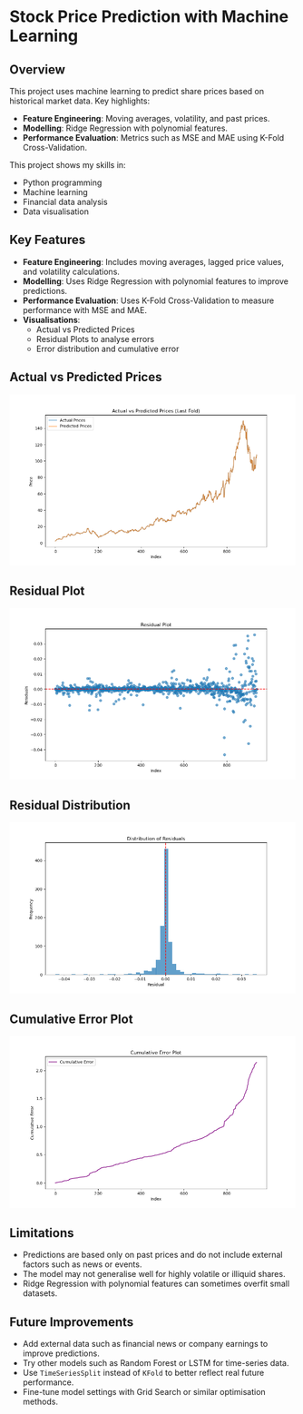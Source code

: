 # Stock Price Prediction with Machine Learning

## Overview
This project uses machine learning to predict share prices based on historical market data. Key highlights:
- **Feature Engineering**: Moving averages, volatility, and past prices.
- **Modelling**: Ridge Regression with polynomial features.
- **Performance Evaluation**: Metrics such as MSE and MAE using K-Fold Cross-Validation.

This project shows my skills in:
- Python programming
- Machine learning
- Financial data analysis
- Data visualisation

## Key Features
- **Feature Engineering**: Includes moving averages, lagged price values, and volatility calculations.
- **Modelling**: Uses Ridge Regression with polynomial features to improve predictions.
- **Performance Evaluation**: Uses K-Fold Cross-Validation to measure performance with MSE and MAE.
- **Visualisations**:
  - Actual vs Predicted Prices
  - Residual Plots to analyse errors
  - Error distribution and cumulative error

## Actual vs Predicted Prices
![Actual vs Predicted Prices](actual_vs_predicted.png)

## Residual Plot
![Residual Plot](residual_plot.png)

## Residual Distribution
![Residual Distribution](residual_distribution.png)

## Cumulative Error Plot
![Cumulative Error Plot](cumulative_error_plot.png)

## Limitations
- Predictions are based only on past prices and do not include external factors such as news or events.
- The model may not generalise well for highly volatile or illiquid shares.
- Ridge Regression with polynomial features can sometimes overfit small datasets.

## Future Improvements

- Add external data such as financial news or company earnings to improve predictions.
- Try other models such as Random Forest or LSTM for time-series data.
- Use `TimeSeriesSplit` instead of `KFold` to better reflect real future performance.
- Fine-tune model settings with Grid Search or similar optimisation methods.
